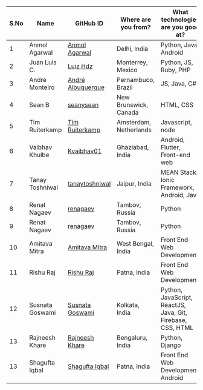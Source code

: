 | S.No | Name            | GitHub ID                                                            | Where are you from?    | What technologies are you good at?                          |
| ---- | --------------- | -------------------------------------------------------------------- | ---------------------- | ----------------------------------------------------------- |
| 1    | Anmol Agarwal   | <a href="https://github.com/fineanmol">Anmol Agarwal</a>             | Delhi, India           | Python, Java, Android                                       |
| 2    | Juan Luis C.    | <a href="https://github.com/luizhdz">Luiz Hdz</a>                    | Monterrey, Mexico      | Python, JS, Ruby, PHP                                       |  | 2 | Rahul Arulkumaran | <a href="https://github.com/rahulkumaran">rahulkumaran</a> | Hyderabad, India | Python, Full Stack, ML, Data Science |
| 3    | André Monteiro  | <a href="https://github.com/AndreAlbuquerque9">André Albuquerque</a> | Pernambuco, Brazil     | JS, Java, C#                                                |  | 3 | Juan Luis C. | <a href="https://github.com/luizhdz">Luiz Hdz</a> | Monterrey, Mexico | Python, JS, Ruby, PHP |
| 4    | Sean B          | <a href="https://github.com/seanysean">seanysean</a>                 | New Brunswick, Canada  | HTML, CSS                                                   |  | 4 | André Monteiro | <a href="https://github.com/AndreAlbuquerque9">André Albuquerque</a> | Pernambuco, Brazil | JS, Java, C# |
| 5    | Tim Ruiterkamp  | <a href="https://github.com/timruiterkamp">Tim Ruiterkamp</a>        | Amsterdam, Netherlands | Javascript, node                                            |  | 5 | Sean B | <a href="https://github.com/seanysean">seanysean</a> | New Brunswick, Canada | HTML, CSS |
| 6    | Vaibhav Khulbe  | <a href="https://github.com/Kvaibhav01">Kvaibhav01</a>               | Ghaziabad, India       | Android, Flutter, Front-end web                             |  | 6 | Tim Ruiterkamp | <a href="https://github.com/timruiterkamp">Tim Ruiterkamp</a> | Amsterdam, Netherlands | Javascript, node |
| 7    | Tanay Toshniwal | <a href="https://github.com/tanaytoshniwal">tanaytoshniwal</a>       | Jaipur, India          | MEAN Stack, Ionic Framework, Android, Java                  |  | 7 | Vaibhav Khulbe | <a href="https://github.com/Kvaibhav01">Kvaibhav01</a> | Ghaziabad, India | Android, Flutter, Front-end web |
| 8    | Renat Nagaev    | <a href="https://github.com/renagaev">renagaev</a>                   | Tambov, Russia         | Python                                                      |  | 8 | Tanay Toshniwal | <a href="https://github.com/tanaytoshniwal">tanaytoshniwal</a> | Jaipur, India | MEAN Stack, Ionic Framework, Android, Java |
| 9    | Renat Nagaev    | <a href="https://github.com/renagaev">renagaev</a>                   | Tambov, Russia         | Python                                                      |
| 10   | Amitava Mitra   | <a href="https://github.com/Amitava123">Amitava Mitra</a>            | West Bengal, India     | Front End Web Development                                   |
| 11   | Rishu Raj       | <a href="https://github.com/rishurajcamnrdg">Rishu Raj</a>           | Patna, India           | Front End Web Development                                   |
| 12   | Susnata Goswami | <a href="https://github.com/proghead00">Susnata Goswami</a>          | Kolkata, India         | Python, JavaScript, ReactJS, Java, Git, Firebase, CSS, HTML |
| 13   | Rajneesh Khare | <a href="https://github.com/rajneeshk94">Rajneesh Khare</a>          | Bengaluru, India         | Python, Django |
| 13   | Shagufta Iqbal | <a href="https://github.com/Shagufta08">Shagufta Iqbal</a>          | Patna, India         |  Front End Web Development, Android | 
